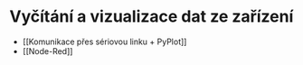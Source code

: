 # Vyčítání a vizualizace dat ze zařízení
- [[Komunikace přes sériovou linku + PyPlot]]
- [[Node-Red]]